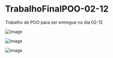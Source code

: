 # TrabalhoFinalPOO-02-12

Trabalho de POO para ser entregue no dia 02-12



![image](https://user-images.githubusercontent.com/104447964/205140193-d7f6d7c3-8820-440d-9d8a-9a7a9f1ead8e.png)

![image](https://user-images.githubusercontent.com/104447964/205140243-e9d93c42-52d8-479f-8364-95d32f39716e.png)

![image](https://user-images.githubusercontent.com/104447964/205140270-f2104405-cbb8-424f-8ffc-c34fd70e149b.png)
